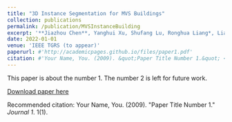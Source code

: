 ```yaml
---
title: "3D Instance Segmentation for MVS Buildings"
collection: publications
permalink: /publication/MVSInstanceBuilding
excerpt: '**Jiazhou Chen**, Yanghui Xu, Shufang Lu, Ronghua Liang*, Liangliang Nan'
date: 2022-01-01
venue: 'IEEE TGRS (to appear)'
paperurl: #'http://academicpages.github.io/files/paper1.pdf'
citation: #'Your Name, You. (2009). &quot;Paper Title Number 1.&quot; <i>Journal 1</i>. 1(1).'
---
```

This paper is about the number 1. The number 2 is left for future work.

[Download paper here](http://academicpages.github.io/files/paper1.pdf)

Recommended citation: Your Name, You. (2009). "Paper Title Number 1." <i>Journal 1</i>. 1(1).
